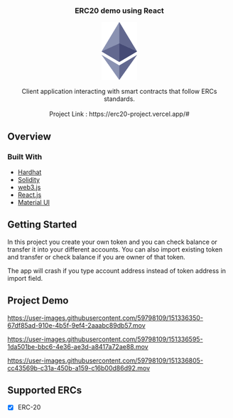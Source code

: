 <div id="top"></div>

<!-- PROJECT LOGO -->
<div align="center">
  <h3 align="center">ERC20 demo using React</h3>
  
  <a href="https://github.com/jaichaudhary/erc20_project">
    <img src="images/ethlogo.png" alt="Logo">
  </a>

  <p align="center">
    Client application interacting with smart contracts that follow ERCs standards.
    <br />
    <br />
    Project Link : https://erc20-project.vercel.app/#
    <br />
  </p>
</div>

<!-- OVERVIEW -->

## Overview

### Built With

- [Hardhat](https://hardhat.org/)
- [Solidity](https://docs.soliditylang.org/)
- [web3.js](https://web3js.readthedocs.io/)
- [React.js](https://reactjs.org/)
- [Material UI](https://mui.com/)

<!-- GETTING STARTED -->
## Getting Started

In this project you create your own token and you can check balance or transfer it into your different accounts. You can also import existing token and transfer or check balance if you are owner of that token.

The app will crash if you type account address instead of token address in import field.

## Project Demo

https://user-images.githubusercontent.com/59798109/151336350-67df85ad-910e-4b5f-9ef4-2aaabc89db57.mov


https://user-images.githubusercontent.com/59798109/151336595-1da501be-bbc6-4e36-ae3d-a8417a72ae88.mov


https://user-images.githubusercontent.com/59798109/151336805-cc43569b-c31a-450b-a159-c16b00d86d92.mov


<!-- Supported -->

## Supported ERCs

- [x] ERC-20

